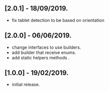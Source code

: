 ## [2.0.1] - 18/09/2019.

* fix tablet detection to be based on orientation

## [2.0.0] - 06/06/2019.

* change interfaces to use builders.
* add builder that receive enums.
* add static helpers methods .

## [1.0.0] - 19/02/2019.

* initial release.
